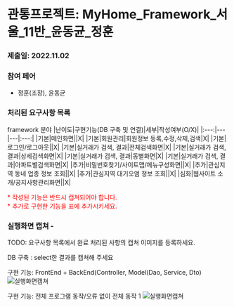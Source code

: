 # 관통프로젝트: MyHome_Framework_서울_11반_윤동균_정훈 
### 제출일: 2022.11.02

### 참여 페어
- 정훈(조장), 윤동균

### 처리된 요구사항 목록
 
framework 분야
|난이도|구현기능(DB 구축 및 연결)|세부|작성여부(O/X)|
|:---:|---|---|:---:|
|기본|메인화면||X|
|기본|회원관리|회원정보 등록,수정,삭제,검색|X|
|기본|로그인/로그아웃||X|
|기본|실거래가 검색, 결과|전체검색화면|X|
|기본|실거래가 검색, 결과|상세검색화면|X|
|기본|실거래가 검색, 결과|동별화면|X|
|기본|실거래가 검색, 결과|아파트별검색화면|X|
|추가|비밀번호찾기/사이트맵/메뉴구성화면||X|
|추가|관심지역 동네 업종 정보 조회||X|
|추가|관심지역 대기오염 정보 조회||X|
|심화|웹사이트 소개/공지사항관리화면||X|

 
 
<span style="color:red">
* 작성된 기능은 반드시 캡쳐되어야 합니다.<br>
* 추가로 구현한 기능을 표에 추가시키세요.
</span>

### 실행화면 캡쳐 - 
TODO: 요구사항 목록에서 완료 처리된 사항의 캡쳐 이미지를 등록하세요.

DB 구축 : select한 결과를 캡쳐해 주세요

구현 기능: FrontEnd + BackEnd(Controller, Model(Dao, Service, Dto)
![실행화면캡쳐](./화면캡쳐/화면캡쳐_0001_주택정보_web.png)

구현 기능: 전체 프로그램 동작/오류 없이 전체 동작 1
![실행화면캡쳐](./화면캡쳐/화면캡쳐_Main화면_web.png)

